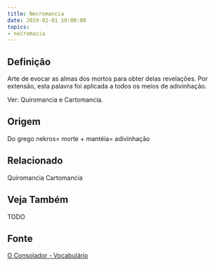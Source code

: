 ```yaml
---
title: Necromancia
date: 2019-02-01 19:00:00
topics:
- necromacia
---
```


## Definição
Arte de evocar as almas dos mortos para obter delas revelações. Por extensão,
esta palavra foi aplicada a todos os meios de adivinhação. 

Ver: Quiromancia e Cartomancia.

## Origem
Do grego nekros= morte + mantéia= adivinhação

## Relacionado
Quiromancia
Cartomancia

## Veja Também
TODO

## Fonte
[O Consolador - Vocabulário](http://www.oconsolador.com.br/linkfixo/vocabulario/principal.html)
